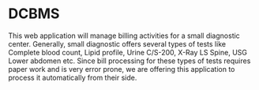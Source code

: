 # DCBMS
This web application will manage billing activities for a small diagnostic center. Generally, small diagnostic offers several types of tests like Complete blood count, Lipid profile, Urine C/S-200, X-Ray LS Spine, USG Lower abdomen etc. Since bill processing for these types of tests requires paper work and is very error prone, we are offering this application to process it automatically from their side. 
